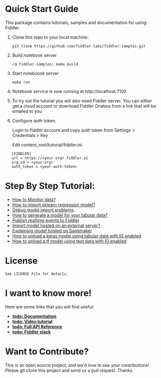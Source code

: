 <a name="quick-start-guide"></a>
# Quick Start Guide

This package contains tutorials, samples and documentation for using Fiddler.

1. Clone this repo to your local machine:

   ```git clone https://github.com/fiddler-labs/fiddler-samples.git```

2. Build notebook server

   ```cd fiddler-samples; make build``` 

3. Start noteboook server

   ```make run```

4. Notebook service is now running at http://localhost:7100

5. To try out the tutorial you will also need Fiddler server. You can either get a cloud account or download Fiddler Onebox from a link that will be emailed to you
   
6. Configure auth token:

   Login to fiddler account and copy auth token from Settings > Credentials > Key

   Edit content_root/tutorial/fiddler.ini

```
   [FIDDLER]
   url = https://<your-org>.fiddler.ai
   org_id = <your-org>
   auth_token = <your-auth-token>
```

<a name="step-by-step"></a>
# Step By Step Tutorial:

- [How to Monitor data?](https://github.com/fiddler-labs/fiddler-samples/blob/master/content_root/tutorial/01%20Monitor%20data%20using%20Fiddler.ipynb)
- [How to import sklearn regression model?](https://github.com/fiddler-labs/fiddler-samples/blob/master/content_root/tutorial/02_1%20How%20to%20upload%20a%20simple%20sklearn%20regression%20model.ipynb)
- [Debug model import problems](https://github.com/fiddler-labs/fiddler-samples/blob/master/content_root/tutorial/02_4%20How%20to%20debug%20model%20upload.ipynb)
- [How to generate a model for your tabular data?](https://github.com/fiddler-labs/fiddler-samples/blob/master/content_root/tutorial/03_automodel.ipynb)
- [Publish realtime events to Fiddler](https://github.com/fiddler-labs/fiddler-samples/blob/master/content_root/tutorial/05_publish_event.ipynb)
- [Import model hosted on an external server?](https://github.com/fiddler-labs/fiddler-samples/blob/master/content_root/tutorial/04%20Import%20model%20hosted%20outside%20of%20Fiddler.ipynb)
- [Explaining model hosted on Sagemaker](https://github.com/fiddler-labs/fiddler-samples/blob/master/content_root/tutorial/09%20Importing%20model%20hosted%20on%20Sagemaker.ipynb)
- [How to upload a keras model using tabular data with IG enabled](https://github.com/fiddler-labs/fiddler-samples/blob/master/content_root/tutorial/08_1%20How%20to%20upload%20a%20keras%20model%20using%20tabular%20data%20with%20IG%20enabled.ipynb)
- [How to upload a tf model using text data with IG enabled](https://github.com/fiddler-labs/fiddler-samples/blob/master/content_root/tutorial/08_2%20How%20to%20upload%20a%20tf%20model%20using%20text%20data%20with%20IG%20enabled.ipynb)

   
<a name="license"></a>
# License

```
See LICENSE File for details. 
```

<a name="i-want-to-know-more"></a>
# I want to know more!

Here are some links that you will find useful:
* **[todo: Documentation](https://fiddler.ai)**
* **[todo: Video tutorial](https://fiddler.ai)**
* **[todo: Full API Reference](https://fiddler.ai)**
* **[todo: Fiddler slack](https://fiddler.ai)**


<a name="want-to-contribute"></a>
# Want to Contribute?

This is an open source project, and we'd love to see your contributions!
Please git clone this project and send us a pull request. Thanks.




   
   
